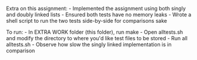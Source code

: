 Extra on this assignment:
	- Implemented the assignment using both singly and doubly linked lists
	- Ensured both tests have no memory leaks
	- Wrote a shell script to run the two tests side-by-side for comparisons sake

To run:
	- In EXTRA WORK folder (this folder), run make
	- Open alltests.sh and modify the directory to where you'd like test files to be stored
	- Run all alltests.sh
	- Observe how slow the singly linked implementation is in comparison
